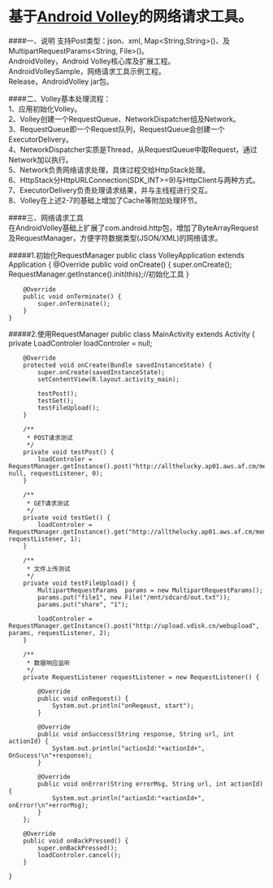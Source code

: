 基于[Android Volley](https://github.com/mcxiaoke/android-volley)的网络请求工具。  
=====================
####一、说明
支持Post类型：json、xml, Map<String,String>()、及MultipartRequestParams<String, File>()。  
AndroidVolley，Android Volley核心库及扩展工程。  
AndroidVolleySample，网络请求工具示例工程。  
Release，AndroidVolley jar包。

####二、Volley基本处理流程：  
1、应用初始化Volley。  
2、Volley创建一个RequestQueue、NetworkDispatcher组及Network。  
3、RequestQueue即一个Request队列，RequestQueue会创建一个ExecutorDelivery。  
4、NetworkDispatcher实质是Thread，从RequestQueue中取Request，通过Network加以执行。  
5、Network负责网络请求处理，具体过程交给HttpStack处理。  
6、HttpStack分HttpURLConnection(SDK_INT>=9)与HttpClient与两种方式。  
7、ExecutorDelivery负责处理请求结果，并与主线程进行交互。  
8、Volley在上述2-7的基础上增加了Cache等附加处理环节。  

####三、网络请求工具  
在AndroidVolley基础上扩展了com.android.http包，增加了ByteArrayRequest及RequestManager，方便字符数据类型(JSON/XML)的网络请求。  

#####1.初始化RequestManager
	public class VolleyApplication extends Application {
		@Override
		public void onCreate() {
			super.onCreate();
			RequestManager.getInstance().init(this);//初始化工具
		}
	
		@Override
		public void onTerminate() {
			super.onTerminate();
		}
	}

#####2.使用RequestManager
	public class MainActivity extends Activity {
		private LoadControler loadControler = null;

		@Override
		protected void onCreate(Bundle savedInstanceState) {
			super.onCreate(savedInstanceState);
			setContentView(R.layout.activity_main);

			testPost();
			testGet();
			testFileUpload();
		}
		
		/**
		 * POST请求测试
		 */
		private void testPost() {
			loadControler = RequestManager.getInstance().post("http://allthelucky.ap01.aws.af.cm/memoServer", null, requestListener, 0);
		}
		
		/**
		 * GET请求测试
		 */
		private void testGet() {
			loadControler = RequestManager.getInstance().get("http://allthelucky.ap01.aws.af.cm/memoServer", requestListener, 1);
		}
		
		/**
		 * 文件上传测试
		 */
		private void testFileUpload() {
			MultipartRequestParams  params = new MultipartRequestParams();
			params.put("file1", new File("/mnt/sdcard/out.txt"));
			params.put("share", "1");
			
			loadControler = RequestManager.getInstance().post("http://upload.vdisk.cn/webupload", params, requestListener, 2);
		}

		/**
		 * 数据响应监听
		 */
		private RequestListener requestListener = new RequestListener() {

			@Override
			public void onRequest() {
				System.out.println("onReqeust, start");
			}

			@Override
			public void onSuccess(String response, String url, int actionId) {
				System.out.println("actionId:"+actionId+", OnSucess!\n"+response);
			}

			@Override
			public void onError(String errorMsg, String url, int actionId) {
				System.out.println("actionId:"+actionId+", onError!\n"+errorMsg);
			}
		};

		@Override
		public void onBackPressed() {
			super.onBackPressed();
			loadControler.cancel();
		}

	}

